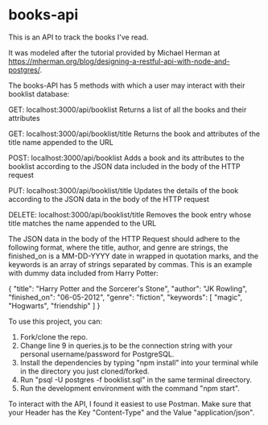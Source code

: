 # books-api
This is an API to track the books I've read. 

It was modeled after the tutorial provided by Michael Herman at https://mherman.org/blog/designing-a-restful-api-with-node-and-postgres/.

The books-API has 5 methods with which a user may interact with their booklist database:

GET: localhost:3000/api/booklist 
Returns a list of all the books and their attributes

GET: localhost:3000/api/booklist/title 
Returns the book and attributes of the title name appended to the URL

POST: localhost:3000/api/booklist 
Adds a book and its attributes to the booklist according to the JSON data included in the body of the HTTP request

PUT: localhost:3000/api/booklist/title 
Updates the details of the book according to the JSON data in the body of the HTTP request

DELETE: localhost:3000/api/booklist/title
Removes the book entry whose title matches the name appended to the URL

The JSON data in the body of the HTTP Request should adhere to the following format, where the title, author, and genre are strings, the finished_on is a MM-DD-YYYY date in wrapped in quotation marks, and the keywords is an array of strings separated by commas. This is an example with dummy data included from Harry Potter:

{
	"title": "Harry Potter and the Sorcerer's Stone",
	"author": "JK Rowling",
	"finished_on": "06-05-2012",
	"genre": "fiction",
	"keywords": [
		     "magic", "Hogwarts", "friendship"
		 ]
}

To use this project, you can:
1. Fork/clone the repo.
2. Change line 9 in queries.js to be the connection string with your personal username/password for PostgreSQL.
3. Install the dependencies by typing "npm install" into your terminal while in the directory you just cloned/forked.
4. Run "psql -U postgres -f booklist.sql" in the same terminal direectory.
5. Run the development environment with the command "npm start".

To interact with the API, I found it easiest to use Postman. Make sure that your Header has the Key "Content-Type" and the Value "application/json".
